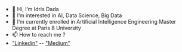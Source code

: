 - 👋 Hi, I’m Idris Dada
- 👀 I’m interested in AI, Data Science, Big Data 
- 🌱 I’m currently enrolled in Artificial Intelligence Engineering Master Degree at Paris 8 University
- 📫 How to reach me ? 
- <a href="https://www.linkedin.com/in/idris-dada/">  "Linkedin"</a> -- <a href="https://medium.com/@idriss_dada">  "Medium"</a>

<!---
idrimadrid/idrimadrid is a ✨ special ✨ repository because its `README.md` (this file) appears on your GitHub profile.
You can click the Preview link to take a look at your changes.
--->


<!--
**idrimadrid/idrimadrid** is a ✨ _special_ ✨ repository because its `README.md` (this file) appears on your GitHub profile.

Here are some ideas to get you started:

- 🔭 I’m currently working on ...
- 🌱 I’m currently learning ...
- 👯 I’m looking to collaborate on ...
- 🤔 I’m looking for help with ...
- 💬 Ask me about ...
- 📫 How to reach me: ...
- 😄 Pronouns: ...
- ⚡ Fun fact: ...
-->
